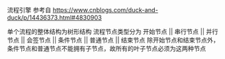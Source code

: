 流程引擎 参考自 https://www.cnblogs.com/duck-and-duck/p/14436373.html#4830903

单个流程的整体结构为树形结构 流程节点类型分为 开始节点 || 串行节点 || 并行节点 || 会签节点 || 条件节点 || 普通节点 || 结束节点 除开始节点和结束节点外，
条件节点和普通节点不能拥有子节点，故所有的叶子节点必须为这两种节点
